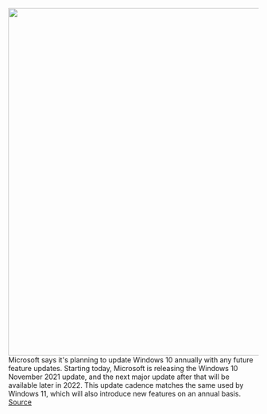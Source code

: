 <img src='https://cdn.vox-cdn.com/thumbor/lAlS4lvBa134GFflP0xkbQ8GjBA=/0x0:2040x1360/1200x800/filters:focal(857x517:1183x843)/cdn.vox-cdn.com/uploads/chorus_image/image/70150268/VRG_ILLO_4030_Windows_10_Guide_001.0.jpg' width='700px' /><br/>
Microsoft says it's planning to update Windows 10 annually with any future feature updates. Starting today, Microsoft is releasing the Windows 10 November 2021 update, and the next major update after that will be available later in 2022. This update cadence matches the same used by Windows 11, which will also introduce new features on an annual basis.
<a href='https://www.theverge.com/2021/11/16/22785452/microsoft-windows-10-future-feature-updates-annual-2022'> Source <a/>